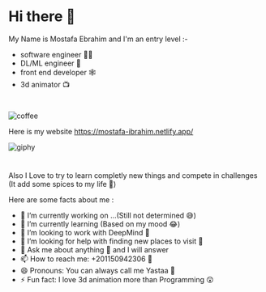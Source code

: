 # **Hi there** 👋 
 
My Name is Mostafa Ebrahim and I'm an entry level :-

- software engineer 👨‍💻
- DL/ML engineer 🤖
- front end developer 🕸️
- 3d animator 📺
#

![coffee](https://user-images.githubusercontent.com/88105870/190959072-59116274-2bfa-46fa-94cf-dbe57fc1e8d4.gif)

Here is my website
https://mostafa-ibrahim.netlify.app/

![giphy](https://user-images.githubusercontent.com/88105870/190959079-6fedafb0-b2ea-49b8-8030-30749b3dcac1.gif)

#

Also I Love to try to learn completly new things and compete in challenges (It add some spices to my life 🤪)

Here are some facts about me :

- 🔭 I’m currently working on ...(Still not determined 😅)
- 🌱 I’m currently learning (Based on my mood 😂)
- 👯 I’m looking to work with DeepMind 🧐
- 🤔 I’m looking for help with finding new places to visit 🤯
- 💬 Ask me about anything 🥰 and I will answer 
- 📫 How to reach me: +201150942306 🤙
- 😄 Pronouns: You can always call me Yastaa 🤣
- ⚡ Fun fact: I love 3d animation more than Programming 😲
